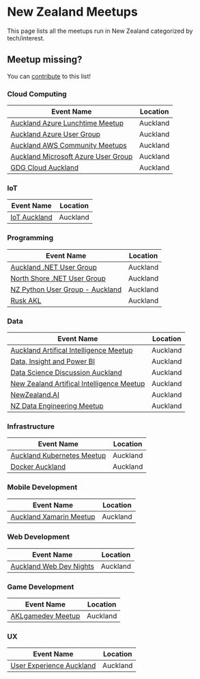 # New Zealand Meetups

This page lists all the meetups run in New Zealand categorized by tech/interest. 

## Meetup missing?

You can [contribute](https://github.com/willvelida/NZDevEvents/blob/master/contributing.md) to this list! 

### Cloud Computing

| Event Name | Location |
| ---------- | -------- | 
| [Auckland Azure Lunchtime Meetup](https://www.meetup.com/Auckland-Azure-Lunchtime-Meetup/) | Auckland |
| [Auckland Azure User Group](https://www.meetup.com/Auckland-Azure-Usergroup/) | Auckland |
| [Auckland AWS Community Meetups](https://www.meetup.com/AWS_NZ/) | Auckland |
| [Auckland Microsoft Azure User Group](https://www.meetup.com/Auckland-Microsoft-Azure-Meetup/) | Auckland |
| [GDG Cloud Auckland](https://www.meetup.com/Auckland-Google-Cloud-Meetup/) | Auckland |

### IoT

| Event Name | Location |
| ---------- | -------- | 
| [IoT Auckland](https://www.meetup.com/IOT-Auckland/) | Auckland |

### Programming

| Event Name | Location |
| ---------- | -------- | 
| [Auckland .NET User Group](https://www.meetup.com/AKL-NET/) | Auckland |
| [North Shore .NET User Group](https://www.meetup.com/North-Shore-NET-User-Group/) | Auckland |
| [NZ Python User Group - Auckland](https://www.meetup.com/NZPUG-Auckland/) | Auckland |
| [Rusk AKL](https://www.meetup.com/rust-akl/) | Auckland |

### Data

| Event Name | Location |
| ---------- | -------- | 
| [Auckland Artifical Intelligence Meetup](https://www.meetup.com/meetup-group-LyenJaPw/) | Auckland |
| [Data, Insight and Power BI](https://www.meetup.com/New-Zealand-Business-Intelligence-User-Group/) | Auckland |
| [Data Science Discussion Auckland](https://www.meetup.com/Data-Science-Discussion-Auckland/) | Auckland |
| [New Zealand Artifical Intelligence Meetup](https://www.meetup.com/New-Zealand-AI-Meetup/) | Auckland |
| [NewZealand.AI](https://www.meetup.com/NewZealandAI/) | Auckland |
| [NZ Data Engineering Meetup](https://www.meetup.com/New-Zealand-Data-Engineering-Meetup/) | Auckland |

### Infrastructure

| Event Name | Location |
| ---------- | -------- | 
| [Auckland Kubernetes Meetup](https://www.meetup.com/Auckland-Kubernetes/) | Auckland |
| [Docker Auckland](https://www.meetup.com/Docker-Auckland/) | Auckland |

### Mobile Development

| Event Name | Location |
| ---------- | -------- | 
| [Auckland Xamarin Meetup](https://www.meetup.com/Auckland-Xamarin-Meetup/) | Auckland |

### Web Development

| Event Name | Location |
| ---------- | -------- | 
| [Auckland Web Dev Nights](https://www.meetup.com/Auckland-Web-Dev-Nights/) | Auckland |

### Game Development

| Event Name | Location |
| ---------- | -------- | 
| [AKLgamedev Meetup](https://www.meetup.com/aklgamedev/) | Auckland |

### UX

| Event Name | Location |
| ---------- | -------- | 
| [User Experience Auckland](https://www.meetup.com/User-Experience-Auckland/) | Auckland |